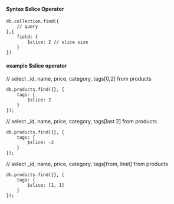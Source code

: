 #### Syntax $slice Operator
```
db.collection.find({
	// query
},{
	field: {
		$slice: 2 // slice size
	}
})
```

#### example $slice operator
// select _id, name, price, category, tags[0,2] from products
```
db.products.find({}, {
    tags: {
        $slice: 2
    }
});
```

// select _id, name, price, category, tags[last 2] from products
```
db.products.find({}, {
    tags: {
        $slice: -2
    }
});
```

// select _id, name, price, category, tags[from, limit] from products
```
db.products.find({}, {
    tags: {
        $slice: [1, 1]
    }
});
```